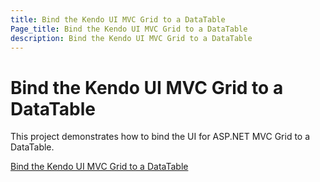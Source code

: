 ```yaml
---
title: Bind the Kendo UI MVC Grid to a DataTable
Page_title: Bind the Kendo UI MVC Grid to a DataTable
description: Bind the Kendo UI MVC Grid to a DataTable
---
```


# Bind the Kendo UI MVC Grid to a DataTable

This project demonstrates how to bind the UI for ASP.NET MVC Grid to a DataTable.

[Bind the Kendo UI MVC Grid to a DataTable](https://github.com/telerik/ui-for-aspnet-mvc-examples/tree/master/grid/binding-to-datatable)
